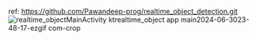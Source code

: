 ref: https://github.com/Pawandeep-prog/realtime_object_detection.git
![realtime_objectMainActivity ktrealtime_object app main2024-06-3023-48-17-ezgif com-crop](https://github.com/HiImPeggy/ObjectDetection/assets/171018168/bf5ab61e-fe86-4731-a4f4-7e1a2e19a824)
